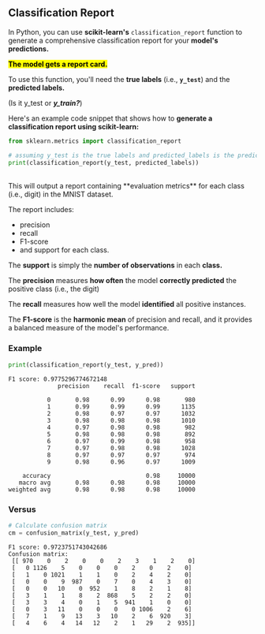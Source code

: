 ## Classification Report

In Python, you can use **scikit-learn's** `classification_report` function to generate a comprehensive classification report for your **model's predictions.**

<mark>**The model gets a report card.**</mark> 

To use this function, you'll need the **true labels** (i.e., **`y_test`**) and the **predicted labels.**

(Is it y\_test or ***y\_train?***)

Here's an example code snippet that shows how to **generate a classification report using scikit-learn:**

```py
from sklearn.metrics import classification_report

# assuming y_test is the true labels and predicted_labels is the predicted labels
print(classification_report(y_test, predicted_labels))
```

<br>
This will output a report containing **evaluation metrics** for each class (i.e., digit) in the MNIST dataset.

The report includes:

* precision
* recall
* F1-score
* and support for each class.

The **support** is simply the **number of observations** in each **class.**

The **precision** measures **how often** the model **correctly predicted** the positive class (i.e., the digit)

The **recall** measures how well the model **identified** all positive instances.

The **F1-score** is the **harmonic mean** of precision and recall, and it provides a balanced measure of the model's performance.

### Example

```py
print(classification_report(y_test, y_pred))
```

```
F1 score: 0.9775296774672148
              precision    recall  f1-score   support

           0       0.98      0.99      0.98       980
           1       0.99      0.99      0.99      1135
           2       0.98      0.97      0.97      1032
           3       0.98      0.98      0.98      1010
           4       0.97      0.98      0.98       982
           5       0.98      0.98      0.98       892
           6       0.97      0.99      0.98       958
           7       0.97      0.98      0.98      1028
           8       0.97      0.97      0.97       974
           9       0.98      0.96      0.97      1009

    accuracy                           0.98     10000
   macro avg       0.98      0.98      0.98     10000
weighted avg       0.98      0.98      0.98     10000
```

### Versus

```py
# Calculate confusion matrix
cm = confusion_matrix(y_test, y_pred)
```

```
F1 score: 0.9723751743042686
Confusion matrix:
 [[ 970    0    2    0    0    2    3    1    2    0]
 [   0 1126    5    0    0    0    2    0    2    0]
 [   1    0 1021    1    1    0    2    4    2    0]
 [   0    0    9  987    0    7    0    4    3    0]
 [   0    0   10    0  952    1    8    2    1    8]
 [   3    1    1    8    2  868    5    2    2    0]
 [   3    3    4    0    1    5  941    1    0    0]
 [   0    3   11    0    0    0    0 1006    2    6]
 [   7    1    9   13    3   10    2    6  920    3]
 [   4    6    4   14   12    2    1   29    2  935]]
```